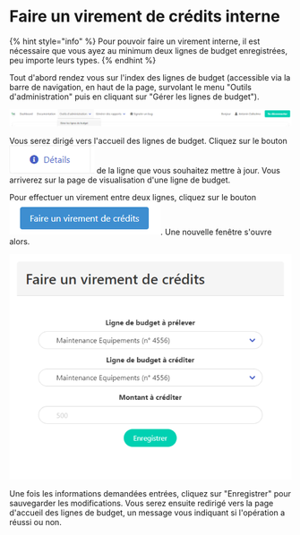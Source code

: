 # Faire un virement de crédits interne

{% hint style="info" %}
Pour pouvoir faire un virement interne, il est nécessaire que vous ayez au minimum deux lignes de budget enregistrées, peu importe leurs types.
{% endhint %}

Tout d'abord rendez vous sur l'index des lignes de budget (accessible via la barre de navigation, en haut de la page, survolant le menu "Outils d'administration" puis en cliquant sur "Gérer les lignes de budget").

![Cliquez sur "Gérer les lignes de budget"](<../../.gitbook/assets/image (8).png>)

Vous serez dirigé vers l'accueil des lignes de budget. Cliquez sur le bouton ![](<../../.gitbook/assets/image (16) (1).png>) de la ligne que vous souhaitez mettre à jour.  Vous arriverez sur la page de visualisation d'une ligne de budget.

Pour effectuer un virement entre deux lignes, cliquez sur le bouton <img src="../../.gitbook/assets/image.png" alt="" data-size="line">. Une nouvelle fenêtre s'ouvre alors.&#x20;

![Fenêtre de virement de crédits](<../../.gitbook/assets/image (6) (1) (1).png>)

Une fois les informations demandées entrées, cliquez sur "Enregistrer" pour sauvegarder les modifications. Vous serez ensuite redirigé vers la page d'accueil des lignes de budget, un message vous indiquant si l'opération a réussi ou non.
